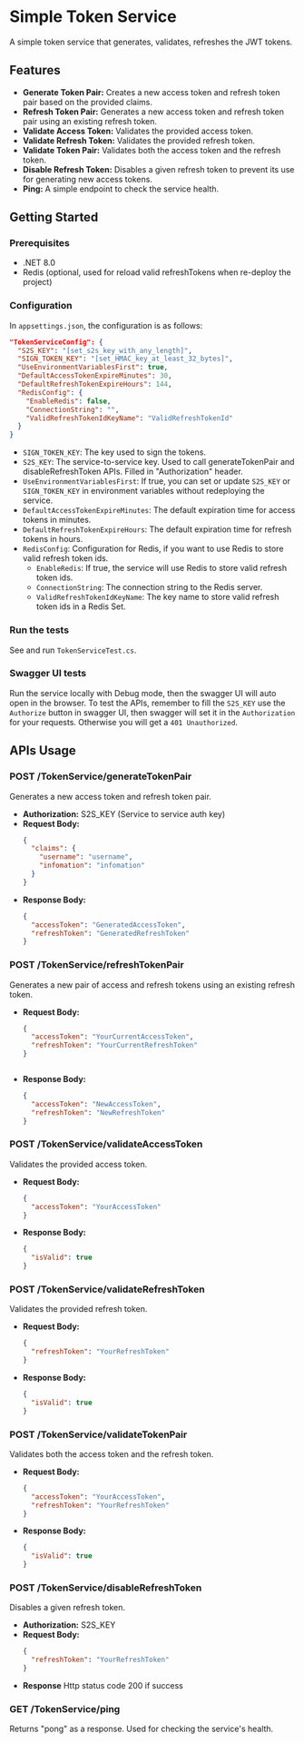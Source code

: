 
# Simple Token Service

A simple token service that generates, validates, refreshes the JWT tokens.

## Features

  
- **Generate Token Pair:** Creates a new access token and refresh token pair based on the provided claims.  
- **Refresh Token Pair:** Generates a new access token and refresh token pair using an existing refresh token.  
- **Validate Access Token:** Validates the provided access token.  
- **Validate Refresh Token:** Validates the provided refresh token.  
- **Validate Token Pair:** Validates both the access token and the refresh token.  
- **Disable Refresh Token:** Disables a given refresh token to prevent its use for generating new access tokens.  
- **Ping:** A simple endpoint to check the service health.  


## Getting Started

### Prerequisites

- .NET 8.0
- Redis (optional, used for reload valid refreshTokens when re-deploy the project)

### Configuration

In `appsettings.json`, the configuration is as follows:

```json
"TokenServiceConfig": {
  "S2S_KEY": "[set_s2s_key_with_any_length]",
  "SIGN_TOKEN_KEY": "[set_HMAC_key_at_least_32_bytes]",
  "UseEnvironmentVariablesFirst": true,
  "DefaultAccessTokenExpireMinutes": 30,
  "DefaultRefreshTokenExpireHours": 144,
  "RedisConfig": {
    "EnableRedis": false,
    "ConnectionString": "",
    "ValidRefreshTokenIdKeyName": "ValidRefreshTokenId"
  }
}
```

- `SIGN_TOKEN_KEY`: The key used to sign the tokens.
- `S2S_KEY`: The service-to-service key. Used to call generateTokenPair and disableRefreshToken APIs. Filled in "Authorization" header.
- `UseEnvironmentVariablesFirst`: If true, you can set or update `S2S_KEY` or `SIGN_TOKEN_KEY` in environment variables without redeploying the service.
- `DefaultAccessTokenExpireMinutes`: The default expiration time for access tokens in minutes.
- `DefaultRefreshTokenExpireHours`: The default expiration time for refresh tokens in hours.
- `RedisConfig`: Configuration for Redis, if you want to use Redis to store valid refresh token ids.
    - `EnableRedis`: If true, the service will use Redis to store valid refresh token ids.
    - `ConnectionString`: The connection string to the Redis server.
    - `ValidRefreshTokenIdKeyName`: The key name to store valid refresh token ids in a Redis Set.


### Run the tests
See and run `TokenServiceTest.cs`.

### Swagger UI tests
Run the service locally with Debug mode, then the swagger UI will auto open in the browser.
To test the APIs, remember to fill the `S2S_KEY` use the `Authorize` button in swagger UI, then swagger will set it in the `Authorization` for your requests. Otherwise you will get a `401 Unauthorized`.


## APIs Usage

### POST /TokenService/generateTokenPair

Generates a new access token and refresh token pair.

- **Authorization:** S2S_KEY (Service to service auth key)
- **Request Body:**
  ```json
  {
    "claims": {
      "username": "username",
      "infomation": "infomation"
    }
  }
  ```
- **Response Body:**
  ```json
  {
    "accessToken": "GeneratedAccessToken",
    "refreshToken": "GeneratedRefreshToken"
  }
  ```

### POST /TokenService/refreshTokenPair

Generates a new pair of access and refresh tokens using an existing refresh token.

- **Request Body:**
  ```json
  {
    "accessToken": "YourCurrentAccessToken",    
    "refreshToken": "YourCurrentRefreshToken"
  }
  ```
  ```
- **Response Body:**
  ```json
  {
    "accessToken": "NewAccessToken",
    "refreshToken": "NewRefreshToken"
  }
  ```

### POST /TokenService/validateAccessToken

Validates the provided access token.

- **Request Body:**
  ```json
  {
    "accessToken": "YourAccessToken"
  }
  ```
- **Response Body:**
  ```json
  {
    "isValid": true
  }
  ```

### POST /TokenService/validateRefreshToken

Validates the provided refresh token.

- **Request Body:**
  ```json
  {
    "refreshToken": "YourRefreshToken"
  }
  ```
- **Response Body:**
  ```json
  {
    "isValid": true
  }
  ```

### POST /TokenService/validateTokenPair

Validates both the access token and the refresh token.

- **Request Body:**
  ```json
  {
    "accessToken": "YourAccessToken",
    "refreshToken": "YourRefreshToken"
  }
  ```
- **Response Body:**
  ```json
  {
    "isValid": true
  }
  ```
### POST /TokenService/disableRefreshToken

Disables a given refresh token.

- **Authorization:** S2S_KEY
- **Request Body:**
  ```json
  {
    "refreshToken": "YourRefreshToken"
  }
  ```
- **Response** Http status code 200 if success

### GET /TokenService/ping

Returns "pong" as a response. Used for checking the service's health.
  


